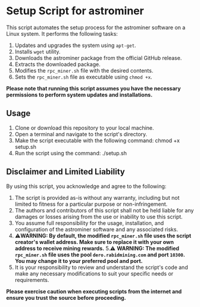 # Setup Script for astrominer

This script automates the setup process for the astrominer software on a Linux system. It performs the following tasks:

1. Updates and upgrades the system using `apt-get`.
2. Installs `wget` utility.
3. Downloads the astrominer package from the official GitHub release.
4. Extracts the downloaded package.
5. Modifies the `rpc_miner.sh` file with the desired contents.
6. Sets the `rpc_miner.sh` file as executable using `chmod +x`.

**Please note that running this script assumes you have the necessary permissions to perform system updates and installations.**

## Usage

1. Clone or download this repository to your local machine.
2. Open a terminal and navigate to the script's directory.
3. Make the script executable with the following command: chmod +x setup.sh
4. Run the script using the command: ./setup.sh


## Disclaimer and Limited Liability

By using this script, you acknowledge and agree to the following:

1. The script is provided as-is without any warranty, including but not limited to fitness for a particular purpose or non-infringement.
2. The authors and contributors of this script shall not be held liable for any damages or losses arising from the use or inability to use this script.
3. You assume full responsibility for the usage, installation, and configuration of the astrominer software and any associated risks.
4. ⚠️**WARNING: By default, the modified `rpc_miner.sh` file uses the script creator's wallet address. Make sure to replace it with your own address to receive mining rewards.**
5.⚠️ **WARNING: The modified `rpc_miner.sh` file uses the pool `dero.rabidmining.com` and port `10300`. You may change it to your preferred pool and port.**
6. It is your responsibility to review and understand the script's code and make any necessary modifications to suit your specific needs or requirements.

**Please exercise caution when executing scripts from the internet and ensure you trust the source before proceeding.**

